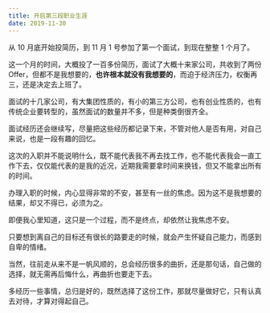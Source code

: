 ```yaml
---
title: 开启第三段职业生涯
date: 2019-11-30
---
```


从 10 月底开始投简历，到 11 月 1 号参加了第一个面试，到现在整整 1 个月了。

这一个月的时间，大概投了一百多份简历，面试了大概十来家公司，共收到了两份 Offer，但都不是我想要的，**也许根本就没有我想要的**，而迫于经济压力，权衡再三，还是决定去上班了。

面试的十几家公司，有大集团性质的，有小的第三方公司，也有创业性质的，也有传统企业要转型的，虽然面试的数量并不多，但是种类倒很齐全。

面试经历还会继续写，尽量把这些经历都记录下来，不管对他人是否有用，对自己来说，也是一段有趣的回忆。

这次的入职并不能说明什么，既不能代表我不再去找工作，也不能代表我会一直工作下去，仅仅能代表的是我的近况，近期我需要拿时间来换钱，但又不能拿出所有的时间。

办理入职的时候，内心显得非常的不安，甚至有一丝的焦虑。因为这不是我想要的结果，却又不得已，必须为之。

即便我心里知道，这只是一个过程，而不是终点，却依然让我焦虑不安。

只要想到离自己的目标还有很长的路要走的时候，就会产生怀疑自己能力，而感到自卑的情绪。

当然，往前走从来不是一帆风顺的，总会经历很多的曲折，还是那句话，自己做的选择，就无需再后悔什么，再曲折也要走下去。

多经历一些事情，总归是好的，既然选择了这份工作，那就尽量做好它，只有认真去对待，才算对得起自己。
